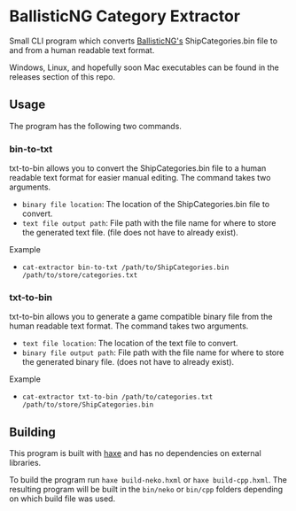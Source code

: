 # BallisticNG Category Extractor

Small CLI program which converts [BallisticNG's](http://store.steampowered.com/app/473770/BallisticNG/) ShipCategories.bin file to and from a human readable text format.

Windows, Linux, and hopefully soon Mac executables can be found in the releases section of this repo.

## Usage

The program has the following two commands.


### bin-to-txt

 txt-to-bin allows you to convert the ShipCategories.bin file to a human readable text format for easier manual editing. The command takes two arguments.

 * `binary file location`: The location of the ShipCategories.bin file to convert.
 * `text file output path`: File path with the file name for where to store the generated text file. (file does not have to already exist).

 Example

 * `cat-extractor bin-to-txt /path/to/ShipCategories.bin /path/to/store/categories.txt`

### txt-to-bin

 txt-to-bin allows you to generate a game compatible binary file from the human readable text format. The command takes two arguments.

 * `text file location`: The location of the text file to convert.
 * `binary file output path`: File path with the file name for where to store the generated binary file. (does not have to already exist).

 Example

 * `cat-extractor txt-to-bin /path/to/categories.txt /path/to/store/ShipCategories.bin`

## Building

This program is built with [haxe](https://haxe.org/) and has no dependencies on external libraries.

To build the program run `haxe build-neko.hxml` or `haxe build-cpp.hxml`. The resulting program will be built in the `bin/neko` or `bin/cpp` folders depending on which build file was used.
